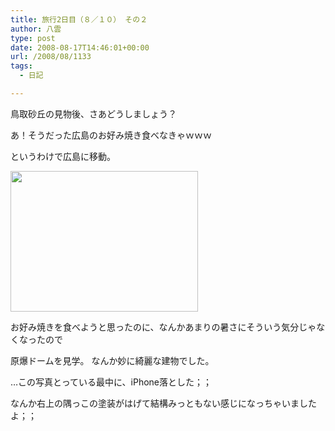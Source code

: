 ```yaml
---
title: 旅行2日目（８／１０） その２
author: 八雲
type: post
date: 2008-08-17T14:46:01+00:00
url: /2008/08/1133
tags:
  - 日記

---
```

鳥取砂丘の見物後、さあどうしましょう？
  
あ！そうだった広島のお好み焼き食べなきゃｗｗｗ

というわけで広島に移動。
  
[<img src="https://obs.maoh.company/yakumoblog/2018/07/img_00621-300x225.jpg" alt="" title="原爆ドーム" width="300" height="225" class="alignnone size-medium wp-image-1134" />][1]
  
お好み焼きを食べようと思ったのに、なんかあまりの暑さにそういう気分じゃなくなったので
  
原爆ドームを見学。 なんか妙に綺麗な建物でした。

…この写真とっている最中に、iPhone落とした；；
  
なんか右上の隅っこの塗装がはげて結構みっともない感じになっちゃいましたよ；；

 [1]: //201002169486.tmp.que.ne.jp/wp-content/uploads/2008/08/img_00621.jpg
